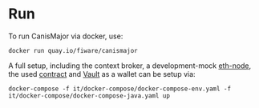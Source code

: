 # Run

To run CanisMajor via docker, use: 

```
docker run quay.io/fiware/canismajor
```

A full setup, including the context broker, a development-mock [eth-node](https://hub.docker.com/r/trufflesuite/ganache-cli/), the used [contract](https://github.com/FIWARE-Blockchain/AEIContract)
and [Vault](https://github.com/hashicorp/vault) as a wallet can be setup via: 

```
docker-compose -f it/docker-compose/docker-compose-env.yaml -f it/docker-compose/docker-compose-java.yaml up
```
